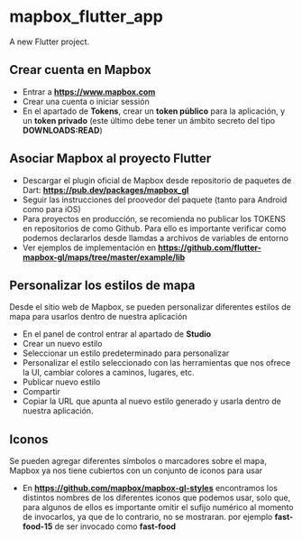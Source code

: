 # mapbox_flutter_app

A new Flutter project.

## Crear cuenta en Mapbox

- Entrar a **https://www.mapbox.com**
- Crear una cuenta o iniciar sessión
- En el apartado de **Tokens**, crear un **token público** para la aplicación, y un **token privado** (este último debe tener un ámbito secreto del tipo **DOWNLOADS:READ**)

## Asociar Mapbox al proyecto Flutter

- Descargar el plugin oficial de Mapbox desde repositorio de paquetes de Dart: **https://pub.dev/packages/mapbox_gl**
- Seguir las instrucciones del proovedor del paquete (tanto para Android como para iOS)
- Para proyectos en producción, se recomienda no publicar los TOKENS en repositorios de como Github. Para ello es importante verificar como podemos declararlos desde llamdas a archivos de variables de entorno
- Ver ejemplos de implementación en **https://github.com/flutter-mapbox-gl/maps/tree/master/example/lib**

## Personalizar los estilos de mapa

Desde el sitio web de Mapbox, se pueden personalizar diferentes estilos de mapa para usarlos dentro de nuestra aplicación

- En el panel de control entrar al apartado de **Studio**
- Crear un nuevo estilo
- Seleccionar un estilo predeterminado para personalizar
- Personalizar el estilo seleccionado con las herramientas que nos ofrece la UI, cambiar colores a caminos, lugares, etc.
- Publicar nuevo estilo
- Compartir
- Copiar la URL que apunta al nuevo estilo generado y usarla dentro de nuestra aplicación.

## Iconos

Se pueden agregar diferentes símbolos o marcadores sobre el mapa, Mapbox ya nos tiene cubiertos con un conjunto de iconos para usar

- En **https://github.com/mapbox/mapbox-gl-styles** encontramos los distintos nombres de los diferentes iconos que podemos usar, solo que, para algunos de ellos es importante omitir el sufijo numérico al momento de invocarlos, ya que de lo contrario, no se mostraran. por ejemplo **fast-food-15** de ser invocado como **fast-food**